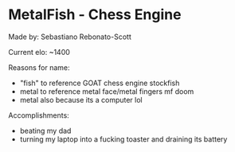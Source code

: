 # MetalFish - Chess Engine
Made by: Sebastiano Rebonato-Scott

Current elo: ~1400

Reasons for name: 
- "fish" to reference GOAT chess engine stockfish
- metal to reference metal face/metal fingers mf doom
- metal also because its a computer lol

Accomplishments:
- beating my dad
- turning my laptop into a fucking toaster and draining its battery
